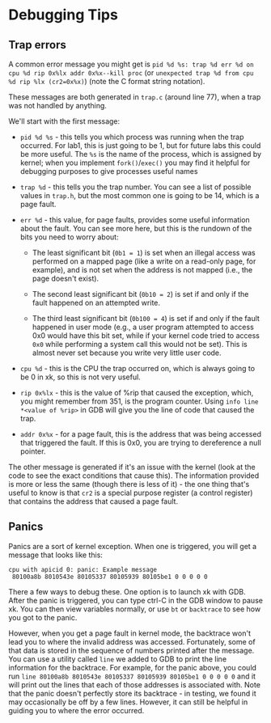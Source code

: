 # Debugging Tips

## Trap errors

A common error message you might get is `pid %d %s: trap %d err %d on cpu %d rip 0x%lx addr 0x%x--kill proc` (or `unexpected trap %d from cpu %d rip %lx (cr2=0x%x)`) (note the C format string notation).

These messages are both generated in `trap.c` (around line 77), when a trap was not handled by anything.

We'll start with the first message:

* `pid %d %s` - this tells you which process was running when the trap occurred. For lab1, this is just going to be 1, but for future labs this could be more useful. The `%s` is the name of the process, which is assigned by kernel; when you implement `fork()`/`exec()` you may find it helpful for debugging purposes to give processes useful names

* `trap %d` - this tells you the trap number. You can see a list of possible values in `trap.h`, but the most common one is going to be 14, which is a page fault.

* `err %d` - this value, for page faults, provides some useful information about the fault. You can see more here, but this is the rundown of the bits you need to worry about: 

    * The least significant bit (`0b1 = 1`) is set when an illegal access was performed on a mapped page (like a write on a read-only page, for example), and is not set when the address is not mapped (i.e., the page doesn't exist). 

    * The second least significant bit (`0b10 = 2`) is set if and only if the fault happened on an attempted write.

    * The third least significant bit (`0b100 = 4`) is set if and only if the fault happened in user mode (e.g., a user program attempted to access 0x0 would have this bit set, while if your kernel code tried to access `0x0` while performing a system call this would not be set). This is almost never set because you write very little user code.

* `cpu %d` - this is the CPU the trap occurred on, which is always going to be 0 in xk, so this is not very useful.

* `rip 0x%lx` - this is the value of %rip that caused the exception, which, you might remember from 351, is the program counter. Using `info line *<value of %rip>` in GDB will give you the line of code that caused the trap.

* `addr 0x%x` - for a page fault, this is the address that was being accessed that triggered the fault. If this is 0x0, you are trying to dereference a null pointer.

The other message is generated if it's an issue with the kernel (look at the code to see the exact conditions that cause this). The information provided is more or less the same (though there is less of it) - the one thing that's useful to know is that `cr2` is a special purpose register (a control register) that contains the address that caused a page fault.

## Panics

Panics are a sort of kernel exception. When one is triggered, you will get a message that looks like this:

```
cpu with apicid 0: panic: Example message
 80100a8b 8010543e 80105337 80105939 80105be1 0 0 0 0 0
```

There a few ways to debug these. One option is to launch xk with GDB. After the panic is triggered, you can type ctrl-C in the GDB window to pause xk. You can then view variables normally, or use `bt` or `backtrace` to see how you got to the panic.

However, when you get a page fault in kernel mode, the backtrace won't lead you to where the invalid address was accessed. Fortunately, some of that data is stored in the sequence of numbers printed after the message. You can use a utility called `line` we added to GDB to print the line information for the backtrace. For example, for the panic above, you could run `line 80100a8b 8010543e 80105337 80105939 80105be1 0 0 0 0 0` and it will print out the lines that each of those addresses is associated with. Note that the panic doesn't perfectly store its backtrace - in testing, we found it may occasionally be off by a few lines. However, it can still be helpful in guiding you to where the error occurred.
